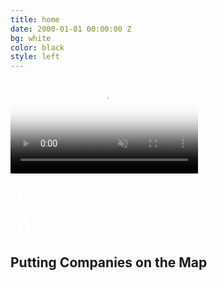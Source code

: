 ```yaml
---
title: home
date: 2000-01-01 00:00:00 Z
bg: white
color: black
style: left
---
```


<video loop="" muted="" autoplay="" poster="img/videoframe.jpg" class="fullscreen-bg__video"><source src="https://frosty-blackwell-129cc0.netlify.com/static/bg-video-fc3fa780b0f143138481096943b11262.mp4" type="video/mp4"></video>

<div class="intro content">	
<svg width="43" height="86" viewBox="0 0 43 86"><g id="Page-1" fill="none" fill-rule="evenodd"><g id="Logo-Mark-White" fill="#FFF"><path d="M22.6 77.53a4.23 4.23 0 0 1-3.95 1.07 4.22 4.22 0 0 1-3.05-2.72 4.2 4.2 0 0 1 .63-4.04l5.73-7.48 1.9 9.3a4.2 4.2 0 0 1-1.25 3.87zm-3.2-67.06a4.22 4.22 0 0 1 3.94-1.07 4.22 4.22 0 0 1 3.06 2.72 4.2 4.2 0 0 1-.63 4.04l-5.73 7.48-1.9-9.3a4.2 4.2 0 0 1 1.25-3.87zm7.82 47.02L41 39.5l-5-3.8-10.64 13.89L21.7 31.8l9.06-11.83A10.54 10.54 0 0 0 24.8 3.29 10.57 10.57 0 0 0 11.95 15.5l2.83 15L1 48.5l5 3.8 10.64-13.89L20.3 56.2l-9.06 11.83A10.54 10.54 0 0 0 19.66 85a10.56 10.56 0 0 0 10.4-12.51l-2.84-15z" id="Fill-1"></path></g></g></svg>

<h2 class="video-headline">Putting Companies on the Map</h2>
</div>